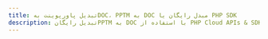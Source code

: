 ---title: تبدیل پاورپوینت بهDOC، PPTM به DOC مبدل رایگان یا PHP SDKdescription: تبدیل رایگانPPTM به DOC با استفاده از PHP Cloud APIs & SDK. همچنین اسناد Microsoft PowerPoint را در Cloud ایجاد، ویرایش و رندر کنید.---